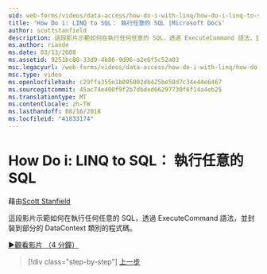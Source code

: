 ```yaml
---
uid: web-forms/videos/data-access/how-do-i-with-linq/how-do-i-linq-to-sql-executing-arbitrary-sql
title: 'How Do i: LINQ to SQL： 執行任意的 SQL |Microsoft Docs'
author: scottstanfield
description: 這段影片示範如何在執行任何任意的 SQL，透過 ExecuteCommand 語法，並封裝到部分的 DataContext 類別的程式碼。
ms.author: riande
ms.date: 03/13/2008
ms.assetid: 9251bc80-33d9-4b86-9d96-a2e6f5c52a03
msc.legacyurl: /web-forms/videos/data-access/how-do-i-with-linq/how-do-i-linq-to-sql-executing-arbitrary-sql
msc.type: video
ms.openlocfilehash: c29ffa355e1b095002db425be58d7c34e44e6467
ms.sourcegitcommit: 45ac74e400f9f2b7dbded66297730f6f14a4eb25
ms.translationtype: MT
ms.contentlocale: zh-TW
ms.lasthandoff: 08/16/2018
ms.locfileid: "41833174"
---
```

<a name="how-do-i-linq-to-sql-executing-arbitrary-sql"></a>How Do i: LINQ to SQL： 執行任意的 SQL
====================
藉由[Scott Stanfield](https://github.com/scottstanfield)

這段影片示範如何在執行任何任意的 SQL，透過 ExecuteCommand 語法，並封裝到部分的 DataContext 類別的程式碼。

[&#9654;觀看影片 （4 分鐘）](https://channel9.msdn.com/Blogs/ASP-NET-Site-Videos/how-do-i-linq-to-sql-executing-arbitrary-sql)

> [!div class="step-by-step"]
> [上一步](how-do-i-linq-to-sql-updating-with-stored-procedures.md)
